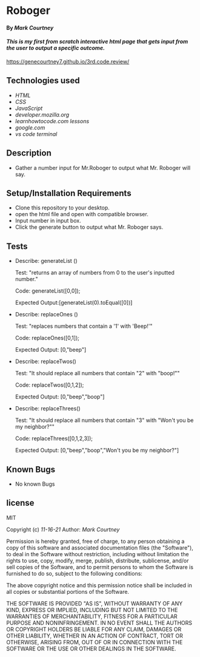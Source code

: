 # Roboger
#### By _**Mark Courtney**_
#### _This is my first from scratch interactive html page that gets input from the user to output a specific outcome._
https://genecourtney7.github.io/3rd.code.review/
## Technologies used
* _HTML_
* _CSS_
* _JavaScript_
* _developer.mozilla.org_
* _learnhowtocode.com lessons_
* _google.com_
* _vs code terminal_
## Description
* Gather a number input for Mr.Roboger to output what Mr. Roboger will say.
## Setup/Installation Requirements
* Clone this repository to your desktop.
* open the html file and open with compatible browser. 
* Input number in input box.
* Click the generate button to output what Mr. Roboger says.
## Tests
* Describe: generateList ()

    Test: "returns an array of numbers from 0 to the user\'s inputted number."

    Code: generateList([0,0]);

    Expected Output:[generateList(0).toEqual([0])]

* Describe: replaceOnes ()
    
    Test: "replaces numbers that contain a '1' with 'Beep!'"

    Code: replaceOnes([0,1]);

    Expected Output: [0,"beep"]

* Describe: replaceTwos()

    Test: "It should replace all numbers that contain "2" with "boop!""

    Code: replaceTwos([0,1,2]);

    Expected Output: [0,"beep","boop"]

* Describe: replaceThrees()

    Test: "It should replace all numbers that contain "3" with "Won't you be my neighbor?""

    Code: replaceThrees([0,1,2,3]);

    Expected Output: [0,"beep","boop","Won't you be my neighbor?"]
    
## Known Bugs
* No known Bugs
## license  
MIT 

Copyright (c) _11-16-21_ Author: _Mark Courtney_

Permission is hereby granted, free of charge, to any person obtaining a copy
of this software and associated documentation files (the "Software"), to deal
in the Software without restriction, including without limitation the rights
to use, copy, modify, merge, publish, distribute, sublicense, and/or sell
copies of the Software, and to permit persons to whom the Software is
furnished to do so, subject to the following conditions:

The above copyright notice and this permission notice shall be included in all
copies or substantial portions of the Software.

THE SOFTWARE IS PROVIDED "AS IS", WITHOUT WARRANTY OF ANY KIND, EXPRESS OR
IMPLIED, INCLUDING BUT NOT LIMITED TO THE WARRANTIES OF MERCHANTABILITY,
FITNESS FOR A PARTICULAR PURPOSE AND NONINFRINGEMENT. IN NO EVENT SHALL THE
AUTHORS OR COPYRIGHT HOLDERS BE LIABLE FOR ANY CLAIM, DAMAGES OR OTHER
LIABILITY, WHETHER IN AN ACTION OF CONTRACT, TORT OR OTHERWISE, ARISING FROM,
OUT OF OR IN CONNECTION WITH THE SOFTWARE OR THE USE OR OTHER DEALINGS IN THE
SOFTWARE.